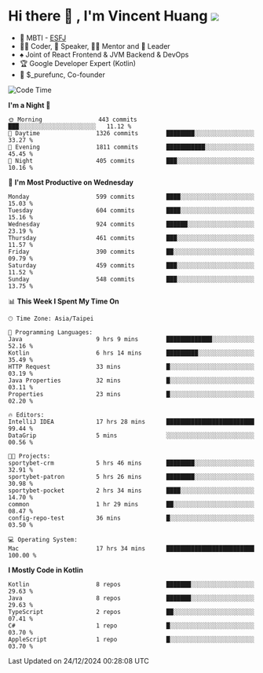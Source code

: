 # Hi there 👋 , I'm Vincent Huang ![](https://komarev.com/ghpvc/?username=Jian-Min-Huang)
- 👀 MBTI - [ESFJ](https://www.16personalities.com/esfj-personality)
- 👨‍💻 Coder, 🎤 Speaker, 👨‍🏫 Mentor and 🚀 Leader
- ♠️ Joint of React Frontend & JVM Backend & DevOps
- 🏆 Google Developer Expert (Kotlin)
- 💼 $_purefunc, Co-founder

<!--START_SECTION:waka-->
![Code Time](http://img.shields.io/badge/Code%20Time-4%2C816%20hrs%2017%20mins-blue)

**I'm a Night 🦉** 

```text
🌞 Morning                443 commits         ███░░░░░░░░░░░░░░░░░░░░░░   11.12 % 
🌆 Daytime                1326 commits        ████████░░░░░░░░░░░░░░░░░   33.27 % 
🌃 Evening                1811 commits        ███████████░░░░░░░░░░░░░░   45.45 % 
🌙 Night                  405 commits         ███░░░░░░░░░░░░░░░░░░░░░░   10.16 % 
```
📅 **I'm Most Productive on Wednesday** 

```text
Monday                   599 commits         ████░░░░░░░░░░░░░░░░░░░░░   15.03 % 
Tuesday                  604 commits         ████░░░░░░░░░░░░░░░░░░░░░   15.16 % 
Wednesday                924 commits         ██████░░░░░░░░░░░░░░░░░░░   23.19 % 
Thursday                 461 commits         ███░░░░░░░░░░░░░░░░░░░░░░   11.57 % 
Friday                   390 commits         ██░░░░░░░░░░░░░░░░░░░░░░░   09.79 % 
Saturday                 459 commits         ███░░░░░░░░░░░░░░░░░░░░░░   11.52 % 
Sunday                   548 commits         ███░░░░░░░░░░░░░░░░░░░░░░   13.75 % 
```


📊 **This Week I Spent My Time On** 

```text
🕑︎ Time Zone: Asia/Taipei

💬 Programming Languages: 
Java                     9 hrs 9 mins        █████████████░░░░░░░░░░░░   52.16 % 
Kotlin                   6 hrs 14 mins       █████████░░░░░░░░░░░░░░░░   35.49 % 
HTTP Request             33 mins             █░░░░░░░░░░░░░░░░░░░░░░░░   03.19 % 
Java Properties          32 mins             █░░░░░░░░░░░░░░░░░░░░░░░░   03.11 % 
Properties               23 mins             █░░░░░░░░░░░░░░░░░░░░░░░░   02.20 % 

🔥 Editors: 
IntelliJ IDEA            17 hrs 28 mins      █████████████████████████   99.44 % 
DataGrip                 5 mins              ░░░░░░░░░░░░░░░░░░░░░░░░░   00.56 % 

🐱‍💻 Projects: 
sportybet-crm            5 hrs 46 mins       ████████░░░░░░░░░░░░░░░░░   32.91 % 
sportybet-patron         5 hrs 26 mins       ████████░░░░░░░░░░░░░░░░░   30.98 % 
sportybet-pocket         2 hrs 34 mins       ████░░░░░░░░░░░░░░░░░░░░░   14.70 % 
common                   1 hr 29 mins        ██░░░░░░░░░░░░░░░░░░░░░░░   08.47 % 
config-repo-test         36 mins             █░░░░░░░░░░░░░░░░░░░░░░░░   03.50 % 

💻 Operating System: 
Mac                      17 hrs 34 mins      █████████████████████████   100.00 % 
```

**I Mostly Code in Kotlin** 

```text
Kotlin                   8 repos             ███████░░░░░░░░░░░░░░░░░░   29.63 % 
Java                     8 repos             ███████░░░░░░░░░░░░░░░░░░   29.63 % 
TypeScript               2 repos             ██░░░░░░░░░░░░░░░░░░░░░░░   07.41 % 
C#                       1 repo              █░░░░░░░░░░░░░░░░░░░░░░░░   03.70 % 
AppleScript              1 repo              █░░░░░░░░░░░░░░░░░░░░░░░░   03.70 % 
```




 Last Updated on 24/12/2024 00:28:08 UTC
<!--END_SECTION:waka-->
